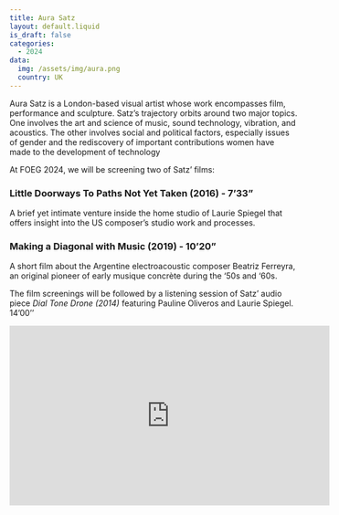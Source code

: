 ```yaml
---
title: Aura Satz
layout: default.liquid
is_draft: false
categories:
  - 2024
data:
  img: /assets/img/aura.png
  country: UK
---
```


Aura Satz is a London-based visual artist whose work encompasses film, performance and sculpture. Satz’s trajectory orbits around two major topics. One involves the art and science of music, sound technology, vibration, and acoustics. The other involves social and political factors, especially issues of gender and the rediscovery of important contributions women have made to the development of technology

At FOEG 2024, we will be screening two of Satz’ films:

<h3>Little Doorways To Paths Not Yet Taken (2016) - 7’33”</h3>
<p>A brief yet intimate venture inside the home studio of Laurie Spiegel that offers insight into the US composer’s studio work and processes.</p>

<h3>Making a Diagonal with Music (2019) - 10’20”</h3>
<p>A short film about the Argentine electroacoustic composer Beatriz Ferreyra, an original pioneer of early musique concrète during the ‘50s and ‘60s.</p>

<p>The film screenings will be followed by a listening session of Satz’ audio piece <i>Dial Tone Drone (2014)</i> featuring Pauline Oliveros and Laurie Spiegel. 14’00’’</p>

<iframe width="560" height="315" src="https://www.youtube.com/embed/CmKMyphfEjs?si=0yiQpytd_8el5_uu" title="YouTube video player" frameborder="0" allow="accelerometer; autoplay; clipboard-write; encrypted-media; gyroscope; picture-in-picture; web-share" referrerpolicy="strict-origin-when-cross-origin" allowfullscreen></iframe>